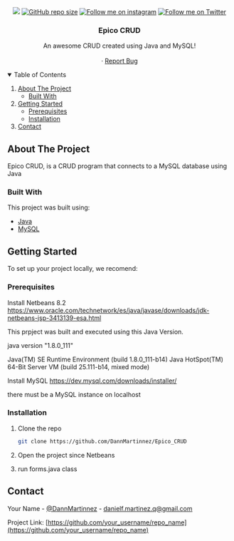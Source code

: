 <!-- PROJECT SHIELDS -->
<p align="center">
<a href="https://github.com/DannMartinnez/arch-qtile-config/"/><img src="https://hits.seeyoufarm.com/api/count/incr/badge.svg?url=https%3A%2F%2Fgithub.com%2FDannMartinnez%2Farch-qtile-config%2F"/></a>
<a href="https://github.com/DannMartinnez/arch-qtile-config/"><img alt="GitHub repo size" src="https://img.shields.io/github/repo-size/DannMartinnez/arch-qtile-config"></a>
<a href="https://www.instagram.com/dannmartinnez/" target="_blank"><img alt="Follow me on instagram" src="https://img.shields.io/badge/Instagram-@DannMartinnez-f58529?logo=instagram"></a>
<a href="https://twitter.com/DannMartinnez" target="_blank"><img alt="Follow me on Twitter" src="https://img.shields.io/badge/Twitter-@DannMartinnez-00acee?logo=twitter"></a>
</p>



<!-- PROJECT LOGO -->


  <h3 align="center">Epico CRUD </h3>

  <p align="center">
    An awesome CRUD created using Java and MySQL!
    <br />
    <br />
   ·
    <a href="https://github.com/othneildrew/Best-README-Template/issues">Report Bug</a>

  </p>



<!-- TABLE OF CONTENTS -->
<details open="open">
  <summary>Table of Contents</summary>
  <ol>
    <li>
      <a href="#about-the-project">About The Project</a>
      <ul>
        <li><a href="#built-with">Built With</a></li>
      </ul>
    </li>
    <li>
      <a href="#getting-started">Getting Started</a>
      <ul>
        <li><a href="#prerequisites">Prerequisites</a></li>
        <li><a href="#installation">Installation</a></li>
      </ul>
    </li>
    <li><a href="#contact">Contact</a></li>
  </ol>
</details>



<!-- ABOUT THE PROJECT -->
## About The Project


Epico CRUD, is a CRUD program that connects to a MySQL database using Java

### Built With
This project was built using:

* [Java](https://www.java.com/)
* [MySQL](https://www.mysql.com/)


<!-- GETTING STARTED -->
## Getting Started

To set up your project locally, we recomend:

### Prerequisites

Install Netbeans 8.2
https://www.oracle.com/technetwork/es/java/javase/downloads/jdk-netbeans-jsp-3413139-esa.html

This prpject was built and executed using this Java Version.

java version "1.8.0_111"

Java(TM) SE Runtime Environment (build 1.8.0_111-b14)
Java HotSpot(TM) 64-Bit Server VM (build 25.111-b14, mixed mode)


Install MySQL
https://dev.mysql.com/downloads/installer/

there must be a MySQL instance on localhost


### Installation

1. Clone the repo
   ```sh
   git clone https://github.com/DannMartinnez/Epico_CRUD
   ```
2. Open the project since Netbeans

3. run forms.java class


<!-- CONTACT -->
## Contact

Your Name - [@DannMartinnez](https://twitter.com/dannMartinnez) - danielf.martinez.q@gmail.com

Project Link: [https://github.com/your_username/repo_name](https://github.com/your_username/repo_name)
